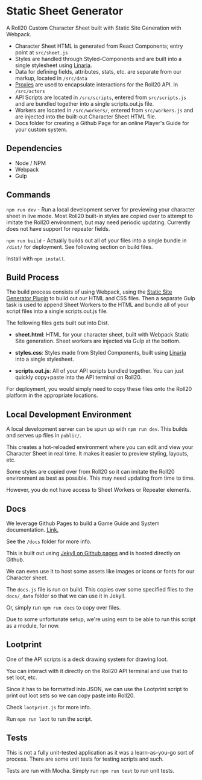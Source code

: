 # Static Sheet Generator #

A Roll20 Custom Character Sheet built with Static Site Generation with Webpack.

- Character Sheet HTML is generated from React Components; entry point at `src/sheet.js`
- Styles are handled through Styled-Components and are built into a single stylesheet using [Linaria](https://github.com/callstack/linaria). 
- Data for defining fields, attributes, stats, etc. are separate from our markup, located in `/src/data`
- [Proxies](https://developer.mozilla.org/en-US/docs/Web/JavaScript/Reference/Global_Objects/Proxy) are used to encapsulate interactions for the Roll20 API. In `/src/actors`
- API Scripts are located in `/src/scripts`, entered from `src/scripts.js` and are bundled together into a single scripts.out.js file.
- Workers are located in `/src/workers/`, entered from `src/workers.js` and are injected into the built-out Character Sheet HTML file.
- Docs folder for creating a Github Page for an online Player's Guide for your custom system.


## Dependencies ##

- Node / NPM
- Webpack
- Gulp


## Commands ##

`npm run dev` - Run a local development server for previewing your character sheet in live mode. Most Roll20 built-in styles are copied over to attempt to imitate the Roll20 environment, but may need periodic updating. Currently does not have support for repeater fields.

`npm run build` - Actually builds out all of your files into a single bundle in `/dist/` for deployment. See following section on build files.  

Install with `npm install`.


## Build Process ##

The build process consists of using Webpack, using the [Static Site Generator Plugin](https://github.com/markdalgleish/static-site-generator-webpack-plugin) to build out our HTML and CSS files. Then a separate Gulp task is used to append Sheet Workers to the HTML and bundle all of your script files into a single scripts.out.js file.


The following files gets built out into Dist.

- **sheet.html**: HTML for your character sheet, built with Webpack Static Site generation. Sheet workers are injected via Gulp at the bottom.

- **styles.css**: Styles made from Styled Components, built using [Linaria](https://github.com/callstack/linaria) into a single stylesheet. 

- **scripts.out.js**: All of your API scripts bundled together. You can just quickly copy+paste into the API terminal on Roll20.

For deployment, you would simply need to copy these files onto the Roll20 platform in the appropriate locations.



## Local Development Environment ##

A local development server can be spun up with `npm run dev`. This builds and serves up files in `public/`.

This creates a hot-reloaded environment where you can edit and view your Character Sheet in real time. It makes it easier to preview styling, layouts, etc.

Some styles are copied over from Roll20 so it can imitate the Roll20 environment as best as possible. This may need updating from time to time.

However, you do not have access to Sheet Workers or Repeater elements.





## Docs ##

We leverage Github Pages to build a Game Guide and System documentation. [Link.](https://tojikan.github.io/znz-roll20/)

See the `/docs` folder for more info. 

This is built out using [Jekyll on Github pages](https://docs.github.com/en/pages/setting-up-a-github-pages-site-with-jekyll/about-github-pages-and-jekyll) and is hosted directly on Github. 

We can even use it to host some assets like images or icons or fonts for our Character sheet.

The `docs.js` file is run on build. This copies over some specified files to the `docs/_data` folder so that we can use it in Jekyll.

Or, simply run `npm run docs` to copy over files.

Due to some unfortunate setup, we're using esm to be able to run this script as a module, for now.


## Lootprint ##

One of the API scripts is a deck drawing system for drawing loot. 

You can interact with it directly on the Roll20 API terminal and use that to set loot, etc.

Since it has to be formatted into JSON, we can use the Lootprint script to print out loot sets so we can copy paste into Roll20.

Check `lootprint.js` for more info.

Run `npm run loot` to run the script.


## Tests ##

This is not a fully unit-tested application as it was a learn-as-you-go sort of process. There are some unit tests for testing scripts and such. 

Tests are run with Mocha. Simply run `npm run test` to run unit tests.






